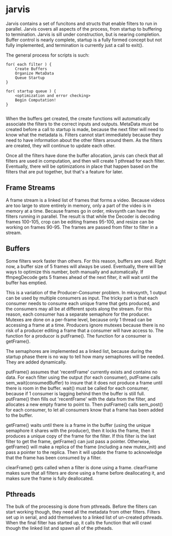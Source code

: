 # jarvis #

Jarvis contains a set of funcitons and structs that enable filters to run in parallel. Jarvis covers all aspects of the process, from startup to buffering to termination. Jarvis is sill under construction, but is nearing completion. Buffer control is nearly complete, startup is a fully formed concept but not fully implemented, and termination is currently just a call to exit().

The general process for scripts is such:

```
for( each filter ) {
	Create Buffers
	Organize MetaData
	Queue Startup
}

for( startup queue ) {
	<optimization and error checking>
	Begin Computation!
}
	
```

When the buffers get created, the create functions will automatically associate the filters to the correct inputs and outputs.
MetaData must be created before a call to startup is made, because the next filter will need to know what the metadata is.
Filters cannot start immediately because they need to have information about the other filters around them. As the filters are created, they will continue to update each other. 

Once all the filters have done the buffer allocation, jarvis can check that all filters are used in computation, and then will create 1 pthread for each filter. Eventually, there will be optimizations in place that happen based on the filters that are put together, but that's a feature for later.

## Frame Streams ##

A frame stream is a linked list of frames that forms a video. Because videos are too large to store entirely in memory, only a part of the video is in memory at a time. Because frames go in order, mkvsynth can have the filters running in parallel. The result is that while the Decoder is decoding frames 100-105, crop can be editing frames 95-100, and resize can be working on frames 90-95.  The frames are passed from filter to filter in a stream.

## Buffers ##

Some filters work faster than others. For this reason, buffers are used. Right now, a buffer size of 5 frames will always be used. Eventually, there will be ways to optimize this number, both manually and automatically. If ffmpegDecode gets 5 frames ahead of the next filter, it will wait until the buffer has emptied.

This is a variation of the Producer-Consumer problem. In mkvsynth, 1 output can be used by multiple consumers as input. The tricky part is that each consumer needs to consume each unique frame that gets produced, and the consumers may all be at different spots along the stream. For this reason, each consumer has a separate semaphore for the producer. Mutexes are done on a per-frame level, because only 1 thread can be accessing a frame at a time. Producers ignore mutexes because there is no risk of a producer editing a frame that a consumer will have access to. The function for a producor is putFrame(). The function for a consumer is getFrame().

The semaphores are implemented as a linked list, because during the startup phase there is no way to tell how many semaphores will be needed. They are added dynamically.

putFrame() assumes that 'recentFrame' currently exists and contains no data. For each filter using the output (for each consumer), putFrame calls sem_wait(consumedBuffer) to insure that it does not produce a frame until there is room in the buffer. wait() must be called for each consumer, because if 1 consumer is lagging behind then the buffer is still full. putFrame() then fills out 'recentFrame' with the data from the filter, and allocates a new empty frame to point to. Then putFrame() calls sem_post() for each consumer, to let all consumers know that a frame has been added to the buffer.

getFrame() waits until there is a frame in the buffer (using the unique semaphore it shares with the producer), then it locks the frame, then it produces a unique copy of the frame for the filter. If this filter is the last filter to get the frame, getFrame() can just pass a pointer. Otherwise, getFrame() will make a replica of the frame (including a new mutex_init) and pass a pointer to the replica. Then it will update the frame to acknowledge that the frame has been consumed by a filter.

clearFrame() gets called when a filter is done using a frame. clearFrame makes sure that all filters are done using a frame before deallocating it, and makes sure the frame is fully deallocated.

## Pthreads ##

The bulk of the processing is done from pthreads. Before the filters can start working though, they need all the metadata from other filters. Filters set up in serial, and add themselves to a linked list of un-created pthreads. When the final filter has started up, it calls the function that will crawl though the linked list and spawn all of the ptheads.


